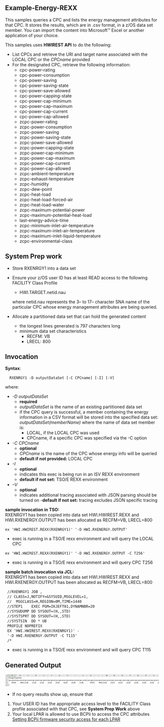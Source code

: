 ## Example-Energy-REXX

This samples queries a CPC and lists the energy management attributes for that CPC. It stores the results, which are in .csv format, in a z/OS data set member.  You can import the content into Microsoft™ Excel or another application of your choice.

This samples uses **HWIREST API** to do the following:
- List CPCs and retrieve the URI and target name associated with the LOCAL CPC or the *CPCname* provided
- For the designated CPC, retrieve the following information:
     - cpc-power-rating
     - cpc-power-consumption
     - cpc-power-saving
     - cpc-power-saving-state
     - cpc-power-save-allowed
     - cpc-power-capping-state
     - cpc-power-cap-minimum
     - cpc-power-cap-maximum
     - cpc-power-cap-current
     - cpc-power-cap-allowed
     - zcpc-power-rating
     - zcpc-power-consumption
     - zcpc-power-saving
     - zcpc-power-saving-state
     - zcpc-power-save-allowed
     - zcpc-power-capping-state
     - zcpc-power-cap-minimum
     - zcpc-power-cap-maximum
     - zcpc-power-cap-current
     - zcpc-power-cap-allowed
     - zcpc-ambient-temperature
     - zcpc-exhaust-temperature
     - zcpc-humidity
     - zcpc-dew-point
     - zcpc-heat-load
     - zcpc-heat-load-forced-air
     - zcpc-heat-load-water
     - zcpc-maximum-potential-power
     - zcpc-maximum-potential-heat-load
     - last-energy-advice-time
     - zcpc-minimum-inlet-air-temperature
     - zcpc-maximum-inlet-air-temperature
     - zcpc-maximum-inlet-liquid-temperature
     - zcpc-environmental-class   


## System Prep work
- Store RXENRGY1 into a data set
- Ensure your z/OS user ID has at least READ access to the following FACILITY Class Profile
    - HWI.TARGET.netid.nau

    <p>where netid.nau represents the 3– to 17– character SNA name of the particular CPC whose energy management attributes are being queried.  </p>

- Allocate a partitioned data set that can hold the generated content
   - the longest lines generated is 797 characters long
   - minimum data set characteristics
     - RECFM: VB
     - LRECL: 800

## Invocation
**Syntax**:
```
  RXENRGY1 -D outputDataSet [-C CPCname] [-I] [-V]                                                    
 ```
 where:
  - *-D outputDataSet*
      - **required**
      - *outputDataSet* is the name of an existing partitioned data set
      - if the CPC query is successful, a member containing the energy
        information in a CSV format will be stored into the specified data set: *outputDataSet(memberName)*
        where the name of data set member is:
        - LOCAL, if the LOCAL CPC was used
        - CPCname, if a specific CPC was specified via the -C option
  - *-C CPCname*
      - **optional**
      - *CPCname* is the name of the CPC whose energy info will be queried
      - **default if not provided:** LOCAL CPC
  - *-I*
      - **optional**
      - indicates this exec is being run in an ISV REXX environment
      - **default if not set:** TSO/E REXX environment
  - *–V*
      - **optional**
      - indicates additional tracing associated with JSON parsing should be turned on
      -**default if not set:** tracing excludes JSON specific tracing

**sample invocation in TSO:**
<br>RXENRGY1 has been copied into data set HWI.HWIREST.REXX and HWI.RXENERGY.OUTPUT
    has been allocated as RECFM=VB, LRECL=800
```
ex 'HWI.HWIREST.REXX(RXENRGY1)' '-D HWI.RXENERGY.OUTPUT'
```
 - exec is running in a TSO/E rexx environment and will query the LOCAL CPC
```
ex 'HWI.HWIREST.REXX(RXENRGY1)' '-D HWI.RXENERGY.OUTPUT -C T256'
```
 - exec is running in a TSO/E rexx environment and will query CPC T256

**sample batch invocation via JCL:**
<br>RXENRGY1 has been copied into data set HWI.HWIREST.REXX and HWI.RXENERGY.OUTPUT
    has been allocated as RECFM=VB, LRECL=800

```
 //RXENRGY1 JOB ,
 // CLASS=J,NOTIFY=&SYSUID,MSGLEVEL=1,
 //  MSGCLASS=H,REGION=0M,TIME=1440
 //STEP1    EXEC PGM=IKJEFT01,DYNAMNBR=20
 //SYSUDUMP DD SYSOUT=(H,,STD)
 //SYSTSPRT DD SYSOUT=(H,,STD)
 //SYSTSIN  DD * UB
 PROFILE NOPREFIX
 EX 'HWI.HWIREST.REXX(RXENRGY1)' -
 '-D HWI.RXENERGY.OUTPUT -C T115'
 /*
 ```
 - exec is running in a TSO/E rexx environment and will query CPC T115

## Generated Output

 ![Sample AUDIT result](images/sampleEnergyResult.png)
 - If no query results show up, ensure that
  1. Your USER ID has the appropriate access level to the FACILITY Class profile associated
     with that CPC, see **System Prep Work** above      
  2. Your local LPAR is allowed to use BCPii to access the CPC attributes
     [Setting BCPii firmware security access for each LPAR](https://www.ibm.com/docs/en/zos/2.5.0?topic=configuration-setting-bcpii-firmware-security-access-each-lpar)